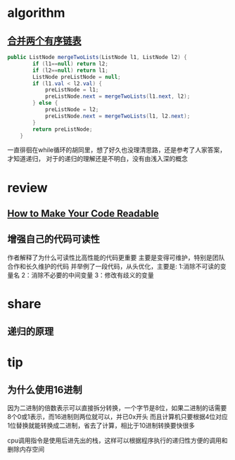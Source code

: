 # algorithm
## [合并两个有序链表](https://leetcode-cn.com/explore/interview/card/top-interview-questions-easy/6/linked-list/44/)
```java
public ListNode mergeTwoLists(ListNode l1, ListNode l2) {
        if (l1==null) return l2;
        if (l2==null) return l1;
        ListNode preListNode = null;
        if (l1.val < l2.val) {
            preListNode = l1;
            preListNode.next = mergeTwoLists(l1.next, l2);
        } else {
            preListNode = l2;
            preListNode.next = mergeTwoLists(l1, l2.next);
        }
        return preListNode;
    }
```
一直徘徊在while循环的胡同里，想了好久也没理清思路，还是参考了人家答案，才知道递归，
对于的递归的理解还是不明白，没有由浅入深的概念

# review
## [How to Make Your Code Readable](https://medium.com/s/story/the-importance-of-readable-code-165895e939c7)
## 增强自己的代码可读性
作者解释了为什么可读性比高性能的代码更重要
主要是变得可维护，特别是团队合作和长久维护的代码
并举例了一段代码，从头优化，主要是:
1:消除不可读的变量名
2：消除不必要的中间变量
3：修改有歧义的变量


# share
## 递归的原理


# tip
## 为什么使用16进制
因为二进制的倍数表示可以直接拆分转换，一个字节是8位，如果二进制的话需要8个0或1表示，而16进制则两位就可以，并已0x开头
而且计算机只要根据4位对应1位替换就能转换成二进制，省去了计算，相比于10进制转换要快很多

cpu调用指令是使用后进先出的栈，这样可以根据程序执行的递归性方便的调用和删除内存空间
